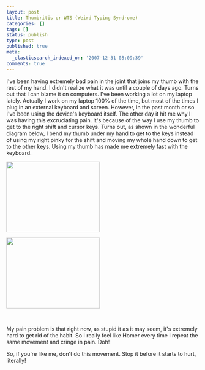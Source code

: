 ```yaml
---
layout: post
title: Thumbritis or WTS (Weird Typing Syndrome)
categories: []
tags: []
status: publish
type: post
published: true
meta:
  _elasticsearch_indexed_on: '2007-12-31 08:09:39'
comments: true
---
```

I've been having extremely bad pain in the joint that joins my thumb with the rest of my hand. I didn't realize what it was until a couple of days ago. Turns out that I can blame it on computers. I've been working a lot on my laptop lately. Actually I work on my laptop 100% of the time, but most of the times I plug in an external keyboard and screen. However, in the past month or so I've been using the device's keyboard itself. The other day it hit me why I was having this excruciating pain. It's because of the way I use my thumb to get to the right shift and cursor keys. Turns out, as shown in the wonderful diagram below, I bend my thumb under my hand to get to the keys instead of using my right pinky for the shift and moving my whole hand down to get to the other keys. Using my thumb has made me extremely fast with the keyboard.

<a href="http://hhariri.files.wordpress.com/2007/12/4.png"><img class="alignnone size-full wp-image-648" title="4" src="http://hhariri.files.wordpress.com/2007/12/4.png" alt="" width="244" height="184" /></a>

<a href="http://hhariri.files.wordpress.com/2007/12/3.png"><img class="alignnone size-full wp-image-647" title="3" src="http://hhariri.files.wordpress.com/2007/12/3.png" alt="" width="244" height="184" /></a>

&nbsp;

My pain problem is that right now, as stupid it as it may seem, it's extremely hard to get rid of the habit. So I really feel like Homer every time I repeat the same movement and cringe in pain. Doh!

So, if you're like me, don't do this movement. Stop it before it starts to hurt, literally!
